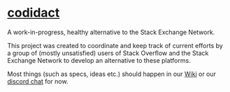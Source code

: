 # [codidact](https://codidact.org/)

A work-in-progress, healthy alternative to the Stack Exchange Network.

This project was created to coordinate and keep track of current efforts by a group of (mostly unsatisfied) users of Stack Overflow and the Stack Exchange Network to develop an alternative to these platforms.

Most things (such as specs, ideas etc.) should happen in our [Wiki](https://github.com/zoxuyu/expert-engine/wiki) or our [discord chat](https://discord.gg/WZ7aTst) for now.
